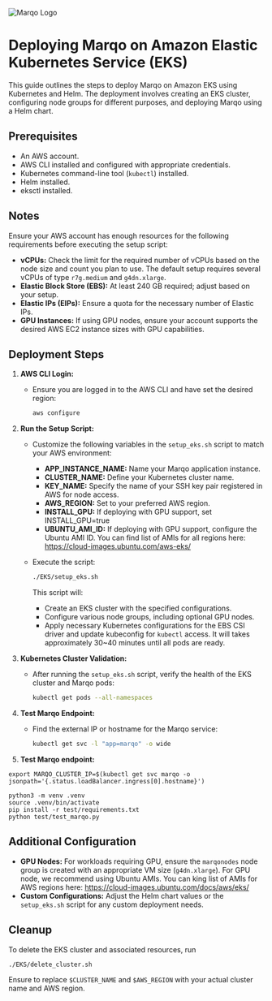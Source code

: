 ![Marqo Logo](../resources/marqo.png)

# Deploying Marqo on Amazon Elastic Kubernetes Service (EKS)

This guide outlines the steps to deploy Marqo on Amazon EKS using Kubernetes and Helm. The deployment involves creating an EKS cluster, configuring node groups for different purposes, and deploying Marqo using a Helm chart.

## Prerequisites

- An AWS account.
- AWS CLI installed and configured with appropriate credentials.
- Kubernetes command-line tool (`kubectl`) installed.
- Helm installed.
- eksctl installed.

## Notes
Ensure your AWS account has enough resources for the following requirements before executing the setup script:

- **vCPUs:** Check the limit for the required number of vCPUs based on the node size and count you plan to use. The default setup requires several vCPUs of type `r7g.medium` and `g4dn.xlarge`.
- **Elastic Block Store (EBS):** At least 240 GB required; adjust based on your setup.
- **Elastic IPs (EIPs):** Ensure a quota for the necessary number of Elastic IPs.
- **GPU Instances:** If using GPU nodes, ensure your account supports the desired AWS EC2 instance sizes with GPU capabilities.

## Deployment Steps

1. **AWS CLI Login:**
   - Ensure you are logged in to the AWS CLI and have set the desired region:
     ```bash
     aws configure
     ```

2. **Run the Setup Script:**
   - Customize the following variables in the `setup_eks.sh` script to match your AWS environment:
     - **APP_INSTANCE_NAME:** Name your Marqo application instance.
     - **CLUSTER_NAME:** Define your Kubernetes cluster name.
     - **KEY_NAME:** Specify the name of your SSH key pair registered in AWS for node access.
     - **AWS_REGION:** Set to your preferred AWS region.
     - **INSTALL_GPU:** If deploying with GPU support, set INSTALL_GPU=true
     - **UBUNTU_AMI_ID:** If deploying with GPU support, configure the Ubuntu AMI ID. You can find list of AMIs for all regions here: https://cloud-images.ubuntu.com/aws-eks/

   - Execute the script:
     ```bash
     ./EKS/setup_eks.sh
     ```

     This script will:
     - Create an EKS cluster with the specified configurations.
     - Configure various node groups, including optional GPU nodes.
     - Apply necessary Kubernetes configurations for the EBS CSI driver and update kubeconfig for `kubectl` access.
    It will takes approximately 30~40 minutes until all pods are ready.

3. **Kubernetes Cluster Validation:**
   - After running the `setup_eks.sh` script, verify the health of the EKS cluster and Marqo pods:
     ```bash
     kubectl get pods --all-namespaces
     ```

4. **Test Marqo Endpoint:**
   - Find the external IP or hostname for the Marqo service:
     ```bash
     kubectl get svc -l "app=marqo" -o wide
     ```

5. **Test Marqo endpoint:**

```
export MARQO_CLUSTER_IP=$(kubectl get svc marqo -o jsonpath='{.status.loadBalancer.ingress[0].hostname}')

python3 -m venv .venv
source .venv/bin/activate
pip install -r test/requirements.txt
python test/test_marqo.py
```

## Additional Configuration

- **GPU Nodes:** For workloads requiring GPU, ensure the `marqonodes` node group is created with an appropriate VM size (`g4dn.xlarge`).
For GPU node, we recommend using Ubuntu AMIs. You can  king list of AMIs for AWS regions here: https://cloud-images.ubuntu.com/docs/aws/eks/
- **Custom Configurations:** Adjust the Helm chart values or the `setup_eks.sh` script for any custom deployment needs.

## Cleanup

To delete the EKS cluster and associated resources, run

```bash
./EKS/delete_cluster.sh
```

Ensure to replace `$CLUSTER_NAME` and `$AWS_REGION` with your actual cluster name and AWS region.

